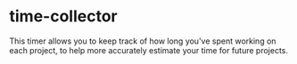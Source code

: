 # time-collector

This timer allows you to keep track of how long you've spent working on each project, to help more accurately estimate your time for future projects.